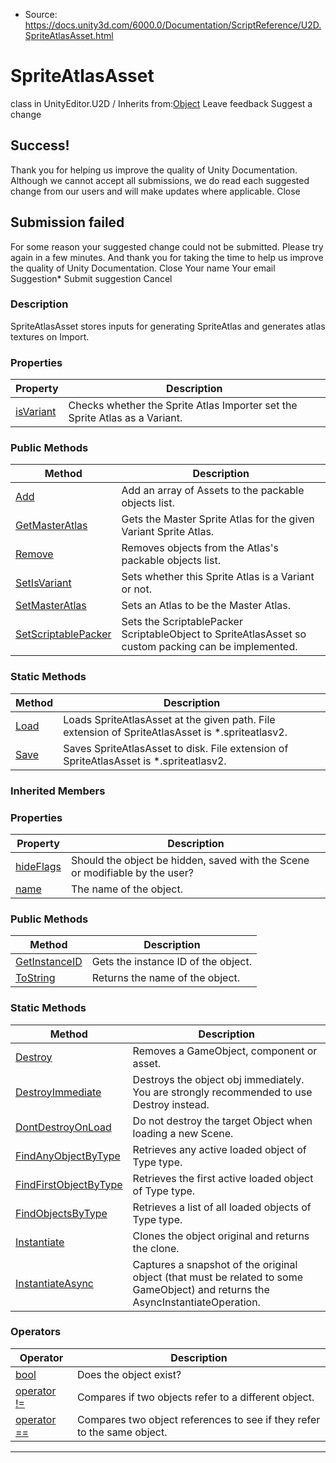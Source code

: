 * Source: https://docs.unity3d.com/6000.0/Documentation/ScriptReference/U2D.SpriteAtlasAsset.html

# SpriteAtlasAsset
class in UnityEditor.U2D
/
Inherits from:[Object](https://docs.unity3d.com/6000.0/Documentation/ScriptReference/Object.html)
Leave feedback
Suggest a change
## Success!
Thank you for helping us improve the quality of Unity Documentation. Although we cannot accept all submissions, we do read each suggested change from our users and will make updates where applicable.
Close
## Submission failed
For some reason your suggested change could not be submitted. Please <a>try again</a> in a few minutes. And thank you for taking the time to help us improve the quality of Unity Documentation.
Close
Your name Your email Suggestion* Submit suggestion
Cancel
### Description
SpriteAtlasAsset stores inputs for generating SpriteAtlas and generates atlas textures on Import.
### Properties
Property | Description  
---|---  
[isVariant](https://docs.unity3d.com/6000.0/Documentation/ScriptReference/U2D.SpriteAtlasAsset-isVariant.html) | Checks whether the Sprite Atlas Importer set the Sprite Atlas as a Variant.  
### Public Methods
Method | Description  
---|---  
[Add](https://docs.unity3d.com/6000.0/Documentation/ScriptReference/U2D.SpriteAtlasAsset.Add.html) | Add an array of Assets to the packable objects list.  
[GetMasterAtlas](https://docs.unity3d.com/6000.0/Documentation/ScriptReference/U2D.SpriteAtlasAsset.GetMasterAtlas.html) | Gets the Master Sprite Atlas for the given Variant Sprite Atlas.  
[Remove](https://docs.unity3d.com/6000.0/Documentation/ScriptReference/U2D.SpriteAtlasAsset.Remove.html) | Removes objects from the Atlas's packable objects list.  
[SetIsVariant](https://docs.unity3d.com/6000.0/Documentation/ScriptReference/U2D.SpriteAtlasAsset.SetIsVariant.html) | Sets whether this Sprite Atlas is a Variant or not.  
[SetMasterAtlas](https://docs.unity3d.com/6000.0/Documentation/ScriptReference/U2D.SpriteAtlasAsset.SetMasterAtlas.html) | Sets an Atlas to be the Master Atlas.  
[SetScriptablePacker](https://docs.unity3d.com/6000.0/Documentation/ScriptReference/U2D.SpriteAtlasAsset.SetScriptablePacker.html) | Sets the ScriptablePacker ScriptableObject to SpriteAtlasAsset so custom packing can be implemented.  
### Static Methods
Method | Description  
---|---  
[Load](https://docs.unity3d.com/6000.0/Documentation/ScriptReference/U2D.SpriteAtlasAsset.Load.html) | Loads SpriteAtlasAsset at the given path. File extension of SpriteAtlasAsset is *.spriteatlasv2.  
[Save](https://docs.unity3d.com/6000.0/Documentation/ScriptReference/U2D.SpriteAtlasAsset.Save.html) | Saves SpriteAtlasAsset to disk. File extension of SpriteAtlasAsset is *.spriteatlasv2.  
### Inherited Members
### Properties
Property | Description  
---|---  
[hideFlags](https://docs.unity3d.com/6000.0/Documentation/ScriptReference/Object-hideFlags.html) | Should the object be hidden, saved with the Scene or modifiable by the user?  
[name](https://docs.unity3d.com/6000.0/Documentation/ScriptReference/Object-name.html) | The name of the object.  
### Public Methods
Method | Description  
---|---  
[GetInstanceID](https://docs.unity3d.com/6000.0/Documentation/ScriptReference/Object.GetInstanceID.html) | Gets the instance ID of the object.  
[ToString](https://docs.unity3d.com/6000.0/Documentation/ScriptReference/Object.ToString.html) | Returns the name of the object.  
### Static Methods
Method | Description  
---|---  
[Destroy](https://docs.unity3d.com/6000.0/Documentation/ScriptReference/Object.Destroy.html) | Removes a GameObject, component or asset.  
[DestroyImmediate](https://docs.unity3d.com/6000.0/Documentation/ScriptReference/Object.DestroyImmediate.html) | Destroys the object obj immediately. You are strongly recommended to use Destroy instead.  
[DontDestroyOnLoad](https://docs.unity3d.com/6000.0/Documentation/ScriptReference/Object.DontDestroyOnLoad.html) | Do not destroy the target Object when loading a new Scene.  
[FindAnyObjectByType](https://docs.unity3d.com/6000.0/Documentation/ScriptReference/Object.FindAnyObjectByType.html) | Retrieves any active loaded object of Type type.  
[FindFirstObjectByType](https://docs.unity3d.com/6000.0/Documentation/ScriptReference/Object.FindFirstObjectByType.html) | Retrieves the first active loaded object of Type type.  
[FindObjectsByType](https://docs.unity3d.com/6000.0/Documentation/ScriptReference/Object.FindObjectsByType.html) | Retrieves a list of all loaded objects of Type type.  
[Instantiate](https://docs.unity3d.com/6000.0/Documentation/ScriptReference/Object.Instantiate.html) | Clones the object original and returns the clone.  
[InstantiateAsync](https://docs.unity3d.com/6000.0/Documentation/ScriptReference/Object.InstantiateAsync.html) | Captures a snapshot of the original object (that must be related to some GameObject) and returns the AsyncInstantiateOperation.  
### Operators
Operator | Description  
---|---  
[bool](https://docs.unity3d.com/6000.0/Documentation/ScriptReference/Object-operator_Object.html) | Does the object exist?  
[operator !=](https://docs.unity3d.com/6000.0/Documentation/ScriptReference/Object-operator_ne.html) | Compares if two objects refer to a different object.  
[operator ==](https://docs.unity3d.com/6000.0/Documentation/ScriptReference/Object-operator_eq.html) | Compares two object references to see if they refer to the same object.  
* * *
